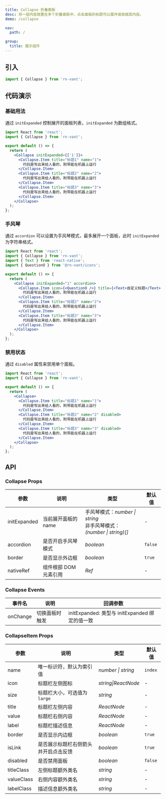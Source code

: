```yaml
---
title: Collapse 折叠面板
desc: 将一组内容放置在多个折叠面板中，点击面板的标题可以展开或收缩其内容。
demo: /collapse

nav:
  path: /

group:
  title: 展示组件
---
```


## 引入

```js
import { Collapse } from 'rn-vant';
```

## 代码演示

### 基础用法

通过 `initExpanded` 控制展开的面板列表，`initExpanded` 为数组格式。

```jsx
import React from 'react';
import { Collapse } from 'rn-vant';

export default () => {
  return (
    <Collapse initExpanded={['1']}>
      <Collapse.Item title="标题1" name="1">
        代码是写出来给人看的，附带能在机器上运行
      </Collapse.Item>
      <Collapse.Item title="标题2" name="2">
        代码是写出来给人看的，附带能在机器上运行
      </Collapse.Item>
      <Collapse.Item title="标题3" name="3">
        代码是写出来给人看的，附带能在机器上运行
      </Collapse.Item>
    </Collapse>
  );
};
```

### 手风琴

通过 `accordion` 可以设置为手风琴模式，最多展开一个面板，此时 `initExpanded` 为字符串格式。

```jsx
import React from 'react';
import { Collapse } from 'rn-vant';
import { Text } from 'react-native';
import { QuestionO } from '@rn-vant/icons';

export default () => {
  return (
    <Collapse initExpanded="1" accordion>
      <Collapse.Item icon={<QuestionO />} title={<Text>自定义标题</Text>} name="1">
        代码是写出来给人看的，附带能在机器上运行
      </Collapse.Item>
      <Collapse.Item title="标题2" name="2">
        代码是写出来给人看的，附带能在机器上运行
      </Collapse.Item>
      <Collapse.Item title="标题3" name="3">
        代码是写出来给人看的，附带能在机器上运行
      </Collapse.Item>
    </Collapse>
  );
};
```

### 禁用状态

通过 `disabled` 属性来禁用单个面板。

```jsx
import React from 'react';
import { Collapse } from 'rn-vant';

export default () => {
  return (
    <Collapse>
      <Collapse.Item title="标题1" name="1">
        代码是写出来给人看的，附带能在机器上运行
      </Collapse.Item>
      <Collapse.Item title="标题2" name="2" disabled>
        代码是写出来给人看的，附带能在机器上运行
      </Collapse.Item>
      <Collapse.Item title="标题3" name="3" disabled>
        代码是写出来给人看的，附带能在机器上运行
      </Collapse.Item>
    </Collapse>
  );
};
```

## API

### Collapse Props

| 参数         | 说明                  | 类型                                                                   | 默认值  |
| ------------ | --------------------- | ---------------------------------------------------------------------- | ------- |
| initExpanded | 当前展开面板的 name   | 手风琴模式：_number \| string_<br>非手风琴模式：_(number \| string)[]_ | -       |
| accordion    | 是否开启手风琴模式    | _boolean_                                                              | `false` |
| border       | 是否显示外边框        | _boolean_                                                              | `true`  |
| nativeRef    | 组件根部 DOM 元素引用 | _Ref_                                                                  | -       |

### Collapse Events

| 事件名   | 说明           | 回调参数                                       |
| -------- | -------------- | ---------------------------------------------- |
| onChange | 切换面板时触发 | initExpanded: 类型与 initExpanded 绑定的值一致 |

### CollapseItem Props

| 参数       | 说明                                 | 类型                | 默认值  |
| ---------- | ------------------------------------ | ------------------- | ------- |
| name       | 唯一标识符，默认为索引值             | _number \| string_  | `index` |
| icon       | 标题栏左侧图标                       | _string\|ReactNode_ | -       |
| size       | 标题栏大小，可选值为 `large`         | _string_            | -       |
| title      | 标题栏左侧内容                       | _ReactNode_         | -       |
| value      | 标题栏右侧内容                       | _ReactNode_         | -       |
| label      | 标题栏描述信息                       | _ReactNode_         | -       |
| border     | 是否显示内边框                       | _boolean_           | `true`  |
| isLink     | 是否展示标题栏右侧箭头并开启点击反馈 | _boolean_           | `true`  |
| disabled   | 是否禁用面板                         | _boolean_           | `false` |
| titleClass | 左侧标题额外类名                     | _string_            | -       |
| valueClass | 右侧内容额外类名                     | _string_            | -       |
| labelClass | 描述信息额外类名                     | _string_            | -       |
